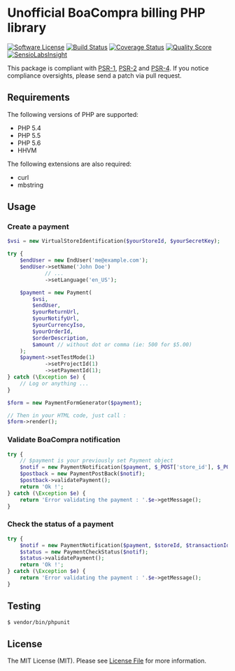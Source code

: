 # Unofficial BoaCompra billing PHP library

[![Software License](https://img.shields.io/badge/license-MIT-brightgreen.svg?style=flat-square)](LICENSE)
[![Build Status](https://img.shields.io/travis/Benoth/boa-compra.svg?style=flat-square)](https://travis-ci.org/Benoth/boa-compra)
[![Coverage Status](https://img.shields.io/scrutinizer/coverage/g/Benoth/boa-compra.svg?style=flat-square)](https://scrutinizer-ci.com/g/Benoth/boa-compra/code-structure)
[![Quality Score](https://img.shields.io/scrutinizer/g/Benoth/boa-compra.svg?style=flat-square)](https://scrutinizer-ci.com/g/Benoth/boa-compra)
[![SensioLabsInsight](https://insight.sensiolabs.com/projects/d6070e0b-2008-42b7-a2ed-e7189815fd91/mini.png)](https://insight.sensiolabs.com/projects/d6070e0b-2008-42b7-a2ed-e7189815fd91)

This package is compliant with [PSR-1], [PSR-2] and [PSR-4]. If you notice compliance oversights,
please send a patch via pull request.

[PSR-1]: https://github.com/php-fig/fig-standards/blob/master/accepted/PSR-1-basic-coding-standard.md
[PSR-2]: https://github.com/php-fig/fig-standards/blob/master/accepted/PSR-2-coding-style-guide.md
[PSR-4]: https://github.com/php-fig/fig-standards/blob/master/accepted/PSR-4-autoloader.md

## Requirements

The following versions of PHP are supported:

* PHP 5.4
* PHP 5.5
* PHP 5.6
* HHVM

The following extensions are also required:

* curl
* mbstring


## Usage

### Create a payment

``` php
$vsi = new VirtualStoreIdentification($yourStoreId, $yourSecretKey);

try {
    $endUser = new EndUser('me@example.com');
    $endUser->setName('John Doe')
            // ...
            ->setLanguage('en_US');

    $payment = new Payment(
        $vsi,
        $endUser,
        $yourReturnUrl,
        $yourNotifyUrl,
        $yourCurrencyIso,
        $yourOrderId,
        $orderDescription,
        $amount // without dot or comma (ie: 500 for $5.00)
    );
    $payment->setTestMode(1)
            ->setProjectId(1)
            ->setPaymentId(1);
} catch (\Exception $e) {
	// Log or anything ...
}

$form = new PaymentFormGenerator($payment);

// Then in your HTML code, just call :
$form->render();
```

### Validate BoaCompra notification
``` php
try {
    // $payment is your previously set Payment object
	$notif = new PaymentNotification($payment, $_POST['store_id'], $_POST['transaction_id'], $_POST['order_id'], $_POST['amount'], $_POST['currency_code'], $_POST['payment_id'], $_SERVER['REMOTE_ADDR']);
	$postback = new PaymentPostBack($notif);
	$postback->validatePayment();
	return 'Ok !';
} catch (\Exception $e) {
	return 'Error validating the payment : '.$e->getMessage();
}
```

### Check the status of a payment
``` php
try {
	$notif = new PaymentNotification($payment, $storeId, $transactionId, $orderId, $amount, $currencyCode, $paymentId);
	$status = new PaymentCheckStatus($notif);
	$status->validatePayment();
	return 'Ok !';
} catch (\Exception $e) {
	return 'Error validating the payment : '.$e->getMessage();
}
```

## Testing

``` bash
$ vendor/bin/phpunit
```

## License

The MIT License (MIT). Please see [License File](https://github.com/Benoth/boa-compra/blob/master/LICENSE) for more information.
